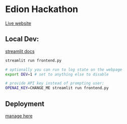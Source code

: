 # Edion Hackathon

[Live website](https://edionio.streamlit.app/)

## Local Dev:
[streamlit docs](https://docs.streamlit.io/library/get-started/main-concepts)

````bash
streamlit run frontend.py

# optionally you can run to log state on the webpage
export DEV=1 # set to anything else to disable

# provide API key instead of prompting user:
OPENAI_KEY=CHANGE_ME streamlit run frontend.py 
````

## Deployment

[manage here](https://share.streamlit.io/)